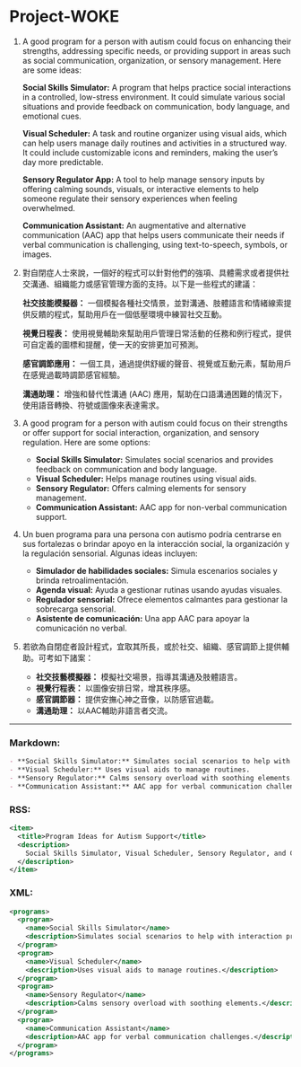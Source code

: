 # Project-WOKE

1. A good program for a person with autism could focus on enhancing their strengths, addressing specific needs, or providing support in areas such as social communication, organization, or sensory management. Here are some ideas:

   **Social Skills Simulator:** A program that helps practice social interactions in a controlled, low-stress environment. It could simulate various social situations and provide feedback on communication, body language, and emotional cues.

   **Visual Scheduler:** A task and routine organizer using visual aids, which can help users manage daily routines and activities in a structured way. It could include customizable icons and reminders, making the user’s day more predictable.

   **Sensory Regulator App:** A tool to help manage sensory inputs by offering calming sounds, visuals, or interactive elements to help someone regulate their sensory experiences when feeling overwhelmed.

   **Communication Assistant:** An augmentative and alternative communication (AAC) app that helps users communicate their needs if verbal communication is challenging, using text-to-speech, symbols, or images.

2. 對自閉症人士來說，一個好的程式可以針對他們的強項、具體需求或者提供社交溝通、組織能力或感官管理方面的支持。以下是一些程式的建議：

   **社交技能模擬器：** 一個模擬各種社交情景，並對溝通、肢體語言和情緒線索提供反饋的程式，幫助用戶在一個低壓環境中練習社交互動。

   **視覺日程表：** 使用視覺輔助來幫助用戶管理日常活動的任務和例行程式，提供可自定義的圖標和提醒，使一天的安排更加可預測。

   **感官調節應用：** 一個工具，通過提供舒緩的聲音、視覺或互動元素，幫助用戶在感覺過載時調節感官經驗。

   **溝通助理：** 增強和替代性溝通 (AAC) 應用，幫助在口語溝通困難的情況下，使用語音轉換、符號或圖像來表達需求。

3. A good program for a person with autism could focus on their strengths or offer support for social interaction, organization, and sensory regulation. Here are some options:

   - **Social Skills Simulator:** Simulates social scenarios and provides feedback on communication and body language.
   - **Visual Scheduler:** Helps manage routines using visual aids.
   - **Sensory Regulator:** Offers calming elements for sensory management.
   - **Communication Assistant:** AAC app for non-verbal communication support.

4. Un buen programa para una persona con autismo podría centrarse en sus fortalezas o brindar apoyo en la interacción social, la organización y la regulación sensorial. Algunas ideas incluyen:

   - **Simulador de habilidades sociales:** Simula escenarios sociales y brinda retroalimentación.
   - **Agenda visual:** Ayuda a gestionar rutinas usando ayudas visuales.
   - **Regulador sensorial:** Ofrece elementos calmantes para gestionar la sobrecarga sensorial.
   - **Asistente de comunicación:** Una app AAC para apoyar la comunicación no verbal.

5. 若欲為自閉症者設計程式，宜取其所長，或於社交、組織、感官調節上提供輔助。可考如下諸案：

   - **社交技藝模擬器：** 模擬社交場景，指導其溝通及肢體語言。
   - **視覺行程表：** 以圖像安排日常，增其秩序感。
   - **感官調節器：** 提供安撫心神之音像，以防感官過載。
   - **溝通助理：** 以AAC輔助非語言者交流。

---

### Markdown:
```markdown
- **Social Skills Simulator:** Simulates social scenarios to help with interaction practice.
- **Visual Scheduler:** Uses visual aids to manage routines.
- **Sensory Regulator:** Calms sensory overload with soothing elements.
- **Communication Assistant:** AAC app for verbal communication challenges.
```

### RSS:
```xml
<item>
  <title>Program Ideas for Autism Support</title>
  <description>
    Social Skills Simulator, Visual Scheduler, Sensory Regulator, and Communication Assistant are potential programs to assist individuals with autism by addressing social skills, routines, sensory regulation, and communication.
  </description>
</item>
```

### XML:
```xml
<programs>
  <program>
    <name>Social Skills Simulator</name>
    <description>Simulates social scenarios to help with interaction practice.</description>
  </program>
  <program>
    <name>Visual Scheduler</name>
    <description>Uses visual aids to manage routines.</description>
  </program>
  <program>
    <name>Sensory Regulator</name>
    <description>Calms sensory overload with soothing elements.</description>
  </program>
  <program>
    <name>Communication Assistant</name>
    <description>AAC app for verbal communication challenges.</description>
  </program>
</programs>
```
